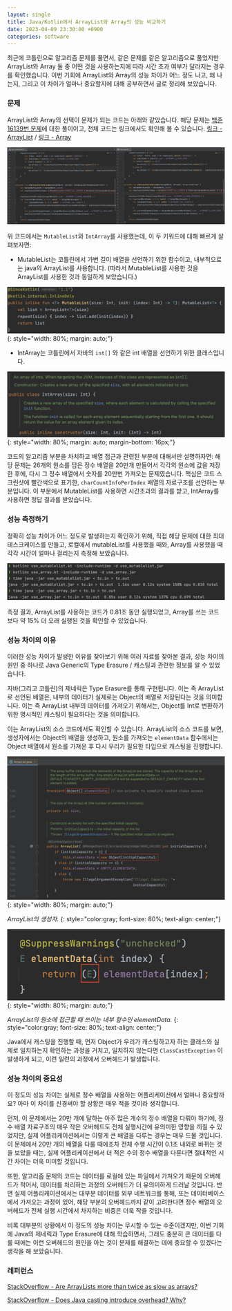 ```yaml
---
layout: single
title: Java/Kotlin에서 ArrayList와 Array의 성능 비교하기
date: 2023-04-09 23:30:00 +0900
categories: software
---
```


최근에 코틀린으로 알고리즘 문제를 풀면서, 같은 문제를 같은 알고리즘으로 풀었지만 ArrayList와 Array 둘 중 어떤 것을 사용하는지에 따라 시간 초과 여부가 달라지는 경우를 확인했습니다. 이번 기회에 ArrayList와 Array의 성능 차이가 어느 정도 나고, 왜 나는지, 그리고 이 차이가 얼마나 중요할지에 대해 공부하면서 글로 정리해 보았습니다.

### 문제

ArrayList와 Array의 선택이 문제가 되는 코드는 아래와 같았습니다. 해당 문제는 [백준 16139번 문제](https://www.acmicpc.net/problem/16139)에 대한 풀이이고, 전체 코드는 링크에서도 확인해 볼 수 있습니다. [링크 - ArrayList](https://www.acmicpc.net/source/share/9304b52b9c6d479190ae7f1f8da4663a) / [링크 - Array](http://boj.kr/583c756ab4754f48bc722f9d5ad10a8a)

![problem.png](/assets/images/2023-04-09/problem.png)

위 코드에서는 `MutableList`와 `IntArray`를 사용했는데, 이 두 키워드에 대해 빠르게 살펴보자면:

- MutableList는 코틀린에서 가변 길이 배열을 선언하기 위한 함수이고, 내부적으로는 java의 ArrayList를 사용합니다. (따라서 MutableList를 사용한 것을 ArrayList를 사용한 것과 동일하게 보았습니다.)

![Untitled](/assets/images/2023-04-09/mutablelist.png)
{: style="width: 80%; margin: auto;"}

- IntArray는 코틀린에서 자바의 `int[]` 와 같은 int 배열을 선언하기 위한 클래스입니다.

![Untitled](/assets/images/2023-04-09/intarray.png)
{: style="width: 80%; margin: auto; margin-bottom: 16px;"}

코드의 알고리즘 부분을 차치하고 배열 접근과 관련된 부분에 대해서만 설명하자면: 해당 문제는 26개의 원소를 담은 정수 배열을 20만개 만들어서 각각의 원소에 값을 저장한 후에, 다시 그 정수 배열에서 숫자를 20만번 가져오는 문제였습니다. 핵심은 코드 스크린샷에 빨간색으로 표기한, `charCountInfoPerIndex` 배열의 자료구조를 선언하는 부분입니다. 이 부분에서 MutableList를 사용하면 시간초과의 결과를 받고, IntArray를 사용하면 정답 결과를 받았습니다.

### 성능 측정하기

정확히 성능 차이가 어느 정도로 발생하는지 확인하기 위해, 직접 해당 문제에 대한 최대 테스크케이스를 만들고, 로컬에서 mutableList를 사용했을 때와, Array를 사용했을 때 각각 시간이 얼마나 걸리는지 측정해 보았습니다.

![시간 측정](/assets/images/2023-04-09/time.png)

측정 결과, ArrayList를 사용하는 코드가 0.81초 동안 실행되었고, Array를 쓰는 코드보다 약 15% 더 오래 실행된 것을 확인할 수 있었습니다.

### 성능 차이의 이유

이러한 성능 차이가 발생한 이유를 찾아보기 위해 여러 자료를 찾아본 결과, 성능 차이의 원인 중 하나로 Java Generic의 Type Erasure / 캐스팅과 관련한 정보를 알 수 있었습니다.

자바(그리고 코틀린)의 제네릭은 Type Erasure를 통해 구현됩니다. 이는 즉 ArrayList<Int>로 선언된 배열은, 내부의 데이터가 실제로는 Object의 배열로 저장된다는 것을 의미합니다. 이는 즉 ArrayList 내부의 데이터를 가져오기 위해서는, Object를 Int로 변환하기 위한 명시적인 캐스팅이 필요하다는 것을 의미합니다.

이는 ArrayList의 소스 코드에서도 확인할 수 있습니다. ArrayList의 소스 코드를 보면, 생성자에서는 Object의 배열을 생성하고, 원소를 가져오는 `elementData` 함수에서는 Object 배열에서 원소를 가져온 후 다시 우리가 필요한 타입으로 캐스팅을 진행합니다.

![ArrayList 생성자](/assets/images/2023-04-09/arraylist-constructor.png)
{: style="width: 80%; margin: auto;"}

_ArrayList의 생성자._
{: style="color:gray; font-size: 80%; text-align: center;"}

![ArrayList ElementData](/assets/images/2023-04-09/arraylist-elementdata.png)
{: style="width: 80%; margin: auto;"}

_ArrayList의 원소에 접근할 때 쓰이는 내부 함수인 elementData._
{: style="color:gray; font-size: 80%; text-align: center;"}

Java에서 캐스팅을 진행할 때, 먼저 Object가 우리가 캐스팅하고자 하는 클래스와 실제로 일치하는지 확인하는 과정을 거치고, 일치하지 않는다면 `ClassCastException` 이 발생하게 되고, 이런 일련의 과정에서 오버헤드가 발생합니다.

### 성능 차이의 중요성

이 정도의 성능 차이는 실제로 정수 배열을 사용하는 어플리케이션에서 얼마나 중요할까요? 아마 이 차이를 신경써야 할 상황은 매우 적을 것이라 생각합니다.

먼저, 이 문제에서는 20만 개에 달하는 아주 많은 개수의 정수 배열을 다뤄야 하기에, 정수 배열 자료구조의 매우 작은 오버헤드도 전체 실행시간에 유의미한 영향을 끼칠 수 있었지만, 실제 어플리케이션에서는 이렇게 큰 배열을 다루는 경우는 매우 드물 것입니다. 이 문제에서 20만 개의 배열을 다룰 때에조차 전체 수행 시간이 0.1초 내외로 바뀌는 것을 보았을 때는, 실제 어플리케이션에서 더 적은 수의 정수 배열을 다룬다면 절대적인 시간 차이는 더욱 미미할 것입니다.

또한, 알고리즘 문제의 코드는 데이터를 로컬에 있는 파일에서 가져오기 때문에 오버헤드가 적어서, 데이터를 처리하는 과정의 오버헤드가 더 유의미하게 드러날 것입니다. 반면 실제 어플리케이션에서는 대부분 데이터를 외부 네트워크를 통해, 또는 데이터베이스에서 가져오는 과정이 있어, 해당 부분의 오버헤드까지 같이 고려한다면 정수 배열의 오버헤드가 전체 실행 시간에서 차지하는 비중은 더욱 작을 것입니다.

비록 대부분의 상황에서 이 정도의 성능 차이는 무시할 수 있는 수준이겠지만, 이번 기회에 Java의 제네릭과 Type Erasure에 대해 학습하면서, 그래도 충분히 큰 데이터를 다룰 때에는 이런 오버헤드의 원인을 아는 것이 문제를 해결하는 데에 중요할 수 있겠다는 생각을 해 보았습니다.

### 레퍼런스

[StackOverflow - Are ArrayLists more than twice as slow as arrays?](https://stackoverflow.com/questions/20482225/are-arraylists-more-than-twice-as-slow-as-arrays)

[StackOverflow - Does Java casting introduce overhead? Why?](https://stackoverflow.com/questions/2170872/does-java-casting-introduce-overhead-why)
